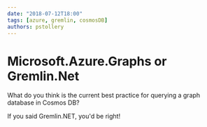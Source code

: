 ```yaml
---
date: "2018-07-12T18:00"
tags: [azure, gremlin, cosmosDB]
authors: pstollery
---
```

# Microsoft.Azure.Graphs or Gremlin.Net
<!-- truncate -->

What do you think is the current best practice for querying a graph database in Cosmos DB?

If you said Gremlin.NET, you'd be right!